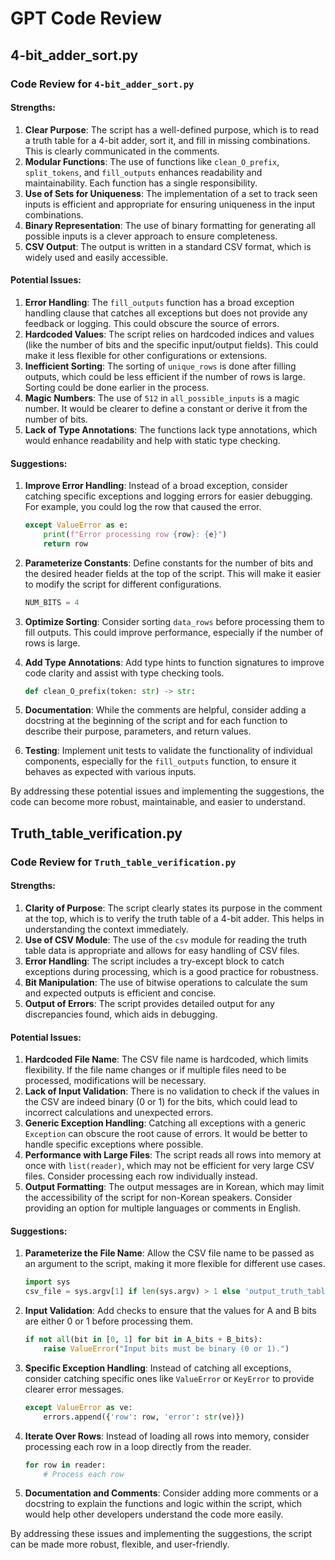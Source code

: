 # GPT Code Review


## 4-bit_adder_sort.py
### Code Review for `4-bit_adder_sort.py`

#### Strengths:
1. **Clear Purpose**: The script has a well-defined purpose, which is to read a truth table for a 4-bit adder, sort it, and fill in missing combinations. This is clearly communicated in the comments.
2. **Modular Functions**: The use of functions like `clean_O_prefix`, `split_tokens`, and `fill_outputs` enhances readability and maintainability. Each function has a single responsibility.
3. **Use of Sets for Uniqueness**: The implementation of a set to track seen inputs is efficient and appropriate for ensuring uniqueness in the input combinations.
4. **Binary Representation**: The use of binary formatting for generating all possible inputs is a clever approach to ensure completeness.
5. **CSV Output**: The output is written in a standard CSV format, which is widely used and easily accessible.

#### Potential Issues:
1. **Error Handling**: The `fill_outputs` function has a broad exception handling clause that catches all exceptions but does not provide any feedback or logging. This could obscure the source of errors.
2. **Hardcoded Values**: The script relies on hardcoded indices and values (like the number of bits and the specific input/output fields). This could make it less flexible for other configurations or extensions.
3. **Inefficient Sorting**: The sorting of `unique_rows` is done after filling outputs, which could be less efficient if the number of rows is large. Sorting could be done earlier in the process.
4. **Magic Numbers**: The use of `512` in `all_possible_inputs` is a magic number. It would be clearer to define a constant or derive it from the number of bits.
5. **Lack of Type Annotations**: The functions lack type annotations, which would enhance readability and help with static type checking.

#### Suggestions:
1. **Improve Error Handling**: Instead of a broad exception, consider catching specific exceptions and logging errors for easier debugging. For example, you could log the row that caused the error.
   
   ```python
   except ValueError as e:
       print(f"Error processing row {row}: {e}")
       return row
   ```

2. **Parameterize Constants**: Define constants for the number of bits and the desired header fields at the top of the script. This will make it easier to modify the script for different configurations.

   ```python
   NUM_BITS = 4
   ```

3. **Optimize Sorting**: Consider sorting `data_rows` before processing them to fill outputs. This could improve performance, especially if the number of rows is large.

4. **Add Type Annotations**: Add type hints to function signatures to improve code clarity and assist with type checking tools.

   ```python
   def clean_O_prefix(token: str) -> str:
   ```

5. **Documentation**: While the comments are helpful, consider adding a docstring at the beginning of the script and for each function to describe their purpose, parameters, and return values.

6. **Testing**: Implement unit tests to validate the functionality of individual components, especially for the `fill_outputs` function, to ensure it behaves as expected with various inputs.

By addressing these potential issues and implementing the suggestions, the code can become more robust, maintainable, and easier to understand.

## Truth_table_verification.py
### Code Review for `Truth_table_verification.py`

#### Strengths:
1. **Clarity of Purpose**: The script clearly states its purpose in the comment at the top, which is to verify the truth table of a 4-bit adder. This helps in understanding the context immediately.
2. **Use of CSV Module**: The use of the `csv` module for reading the truth table data is appropriate and allows for easy handling of CSV files.
3. **Error Handling**: The script includes a try-except block to catch exceptions during processing, which is a good practice for robustness.
4. **Bit Manipulation**: The use of bitwise operations to calculate the sum and expected outputs is efficient and concise.
5. **Output of Errors**: The script provides detailed output for any discrepancies found, which aids in debugging.

#### Potential Issues:
1. **Hardcoded File Name**: The CSV file name is hardcoded, which limits flexibility. If the file name changes or if multiple files need to be processed, modifications will be necessary.
2. **Lack of Input Validation**: There is no validation to check if the values in the CSV are indeed binary (0 or 1) for the bits, which could lead to incorrect calculations and unexpected errors.
3. **Generic Exception Handling**: Catching all exceptions with a generic `Exception` can obscure the root cause of errors. It would be better to handle specific exceptions where possible.
4. **Performance with Large Files**: The script reads all rows into memory at once with `list(reader)`, which may not be efficient for very large CSV files. Consider processing each row individually instead.
5. **Output Formatting**: The output messages are in Korean, which may limit the accessibility of the script for non-Korean speakers. Consider providing an option for multiple languages or comments in English.

#### Suggestions:
1. **Parameterize the File Name**: Allow the CSV file name to be passed as an argument to the script, making it more flexible for different use cases.
   ```python
   import sys
   csv_file = sys.argv[1] if len(sys.argv) > 1 else 'output_truth_table_fixed.csv'
   ```
   
2. **Input Validation**: Add checks to ensure that the values for A and B bits are either 0 or 1 before processing them.
   ```python
   if not all(bit in [0, 1] for bit in A_bits + B_bits):
       raise ValueError("Input bits must be binary (0 or 1).")
   ```

3. **Specific Exception Handling**: Instead of catching all exceptions, consider catching specific ones like `ValueError` or `KeyError` to provide clearer error messages.
   ```python
   except ValueError as ve:
       errors.append({'row': row, 'error': str(ve)})
   ```

4. **Iterate Over Rows**: Instead of loading all rows into memory, consider processing each row in a loop directly from the reader.
   ```python
   for row in reader:
       # Process each row
   ```

5. **Documentation and Comments**: Consider adding more comments or a docstring to explain the functions and logic within the script, which would help other developers understand the code more easily.

By addressing these issues and implementing the suggestions, the script can be made more robust, flexible, and user-friendly.